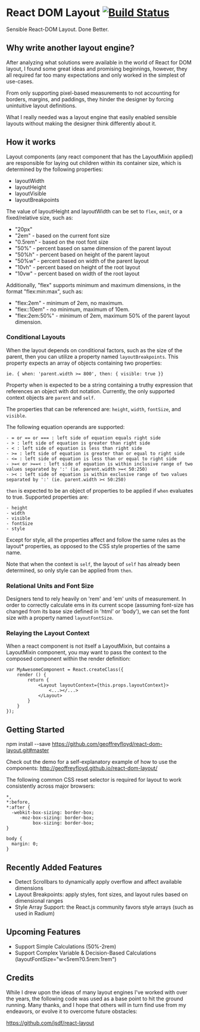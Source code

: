 # React DOM Layout [![Build Status](https://travis-ci.org/geoffreyfloyd/react-dom-layout.svg)](https://travis-ci.org/geoffreyfloyd/react-dom-layout)

Sensible React-DOM Layout. Done Better.

## Why write another layout engine?

After analyzing what solutions were available in the world of React for DOM layout, I found some great ideas and promising beginnings, however, they all required far too many expectations and only worked in the simplest of use-cases.

From only supporting pixel-based measurements to not accounting for borders, margins, and paddings, they hinder the designer by forcing unintuitive layout definitions.

What I really needed was a layout engine that easily enabled sensible layouts without making the designer think differently about it.

## How it works

Layout components (any react component that has the LayoutMixin applied) are responsible for laying out children within its container size, which is determined by the following properties:

- layoutWidth
- layoutHeight
- layoutVisible
- layoutBreakpoints

The value of layoutHeight and layoutWidth can be set to `flex`, `omit`, or a fixed/relative size, such as:

- "20px"
- "2em" - based on the current font size
- "0.5rem" - based on the root font size
- "50%" - percent based on same dimension of the parent layout
- "50%h" - percent based on height of the parent layout
- "50%w" - percent based on width of the parent layout
- "10vh" - percent based on height of the root layout
- "10vw" - percent based on width of the root layout

Additionally, "flex" supports minimum and maximum dimensions, in the format "flex:min:max", such as:

- "flex:2em" - minimum of 2em, no maximum.
- "flex::10em" - no minimum, maximum of 10em.
- "flex:2em:50%" - minimum of 2em, maximum 50% of the parent layout dimension.

### Conditional Layouts

When the layout depends on conditional factors, such as the size of the parent, then you can utilize a property named `layoutBreakpoints`. This property expects an array of objects containing two properties:

    ie. { when: 'parent.width >= 800', then: { visible: true }}

Property when is expected to be a string containing a truthy expression that references an object with dot notation. Currently, the only supported context objects are `parent` and `self`.

The properties that can be referenced are: `height`, `width`, `fontSize`, and `visible`.

The following equation operands are supported:

    - = or == or === : left side of equation equals right side
    - > : left side of equation is greater than right side
    - < : left side of equation is less than right side
    - >= : left side of equation is greater than or equal to right side
    - <= : left side of equation is less than or equal to right side
    - >=< or >==< : left side of equation is within inclusive range of two values separated by ':' (ie. parent.width >=< 50:250)
    - >< : left side of equation is within exclusive range of two values separated by ':' (ie. parent.width >< 50:250)

`then` is expected to be an object of properties to be applied if `when` evaluates to true. Supported properties are:

    - height
    - width
    - visible
    - fontSize
    - style

Except for style, all the properties affect and follow the same rules as the layout* properties, as opposed to the CSS style properties of the same name.

Note that when the context is `self`, the layout of `self` has already been determined, so only style can be applied from `then`.

### Relational Units and Font Size

Designers tend to rely heavily on 'rem' and 'em' units of measurement. In order to correctly calculate ems in its current scope (assuming font-size has changed from its base size defined in 'html' or 'body'), we can set the font size with a property named `layoutFontSize`.

### Relaying the Layout Context

When a react component is not itself a LayoutMixin, but contains a LayoutMixin component, you may want to pass the context to the composed component within the render definition:

    var MyAwesomeComponent = React.createClass({
        render () {
            return {
                <Layout layoutContext={this.props.layoutContext}>
                    <...></...>
                </Layout>
            }
        }  
    });

## Getting Started

npm install --save https://github.com/geoffreyfloyd/react-dom-layout.git#master

Check out the demo for a self-explanatory example of how to use the components:
http://geoffreyfloyd.github.io/react-dom-layout/

The following common CSS reset selector is required for layout to work consistently across major browsers:

    *,
    *:before,
    *:after {
      -webkit-box-sizing: border-box;
         -moz-box-sizing: border-box;
              box-sizing: border-box;
    }

    body {
      margin: 0;
    }

## Recently Added Features

- Detect Scrollbars to dynamically apply overflow and affect available dimensions
- Layout Breakpoints: apply styles, font sizes, and layout rules based on dimensional ranges
- Style Array Support: the React.js community favors style arrays (such as used in Radium)

## Upcoming Features

- Support Simple Calculations (50%-2rem)
- Support Complex Variable & Decision-Based Calculations (layoutFontSize="w<5rem?0.5rem:1rem")

## Credits

While I drew upon the ideas of many layout engines I've worked with over the years, the following code was used as a base point to hit the ground running. Many thanks, and I hope that others will in turn find use from my endeavors, or evolve it to overcome future obstacles:

https://github.com/jsdf/react-layout

